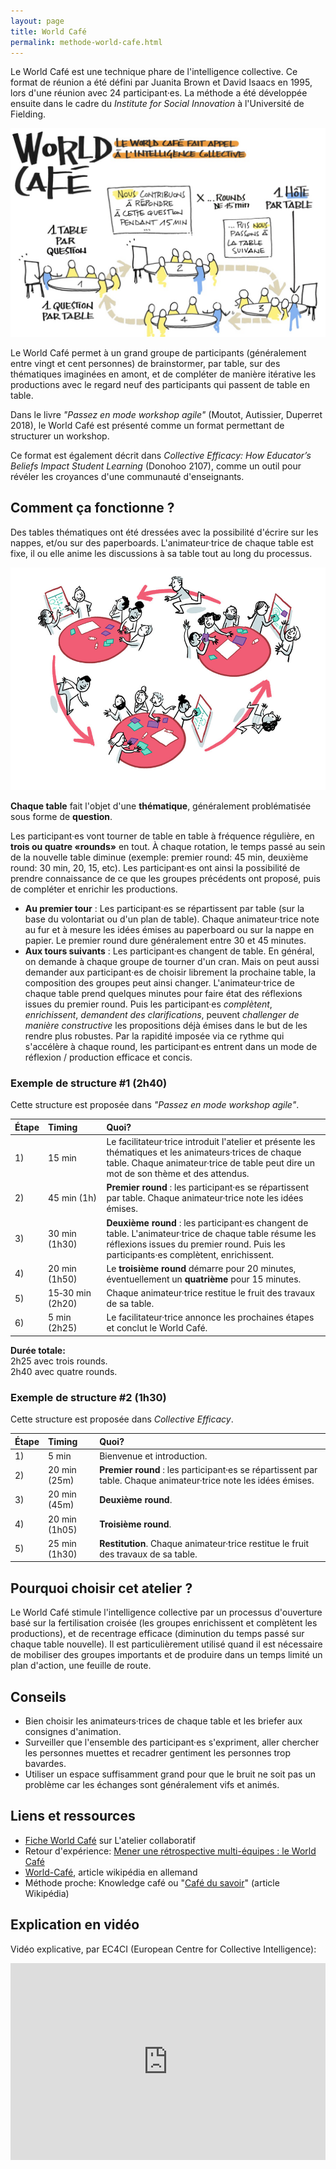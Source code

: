 ```yaml
---
layout: page
title: World Café
permalink: methode-world-cafe.html
---
```


Le World Café est une technique phare de l'intelligence collective. Ce format de réunion a été défini par Juanita Brown et David Isaacs en 1995, lors d'une réunion avec 24 participant·es. La méthode a été développée ensuite dans le cadre du *Institute for Social Innovation* à l'Université de Fielding.

![Source: myhappyjob.fr](images/world-cafe.jpg)

Le World Café permet à un grand groupe de participants (généralement entre vingt et cent personnes) de brainstormer, par table, sur des thématiques imaginées en amont, et de compléter de manière itérative les productions avec le regard neuf des participants qui passent de table en table.

Dans le livre *"Passez en mode workshop agile"* (Moutot, Autissier, Duperret 2018), le World Café est présenté comme un format permettant de structurer un workshop.

Ce format est également décrit dans *Collective Efficacy: How Educator’s Beliefs Impact Student Learning* (Donohoo 2107), comme un outil pour révéler les croyances d'une communauté d'enseignants.

## Comment ça fonctionne ?

Des tables thématiques ont été dressées avec la possibilité d'écrire sur les nappes, et/ou sur des paperboards. L'animateur·trice de chaque table est fixe, il ou elle anime les discussions à sa table tout au long du processus.

![Source: manageduc.fr](images/illustration-world-cafe.jpg)

**Chaque table** fait l'objet d'une **thématique**, généralement problématisée sous forme de **question**.

Les participant·es vont tourner de table en table à fréquence régulière, en **trois ou quatre «rounds»** en tout. À chaque rotation, le temps passé au sein de la nouvelle table diminue (exemple: premier round: 45 min, deuxième round: 30 min, 20, 15, etc). Les participant·es ont ainsi la possibilité de prendre connaissance de ce que les groupes précédents ont proposé, puis de compléter et enrichir les productions.

- **Au premier tour** : Les participant·es se répartissent par table (sur la base du volontariat ou d'un plan de table). Chaque animateur·trice note au fur et à mesure les idées émises au paperboard ou sur la nappe en papier. Le premier round dure généralement entre 30 et 45 minutes.
- **Aux tours suivants** : Les participant·es changent de table. En général, on demande à chaque groupe de tourner d'un cran. Mais on peut aussi demander aux participant·es de choisir librement la prochaine table, la composition des groupes peut ainsi changer. L'animateur·trice de chaque table prend quelques minutes pour faire état des réflexions issues du premier round. Puis les participant·es *complètent*, *enrichissent*, *demandent des clarifications*, peuvent *challenger de manière constructive* les propositions déjà émises dans le but de les rendre plus robustes. Par la rapidité imposée via ce rythme qui s'accélère à chaque round, les participant·es entrent dans un mode de réflexion / production efficace et concis.

### Exemple de structure #1 (2h40)

Cette structure est proposée dans *"Passez en mode workshop agile"*.

| Étape   | Timing  | Quoi?    |
|:------- |:------- |:----------------- |
| 1) | 15 min | Le facilitateur·trice introduit l'atelier et présente les thématiques et les animateurs·trices de chaque table. Chaque animateur·trice de table peut dire un mot de son thème et des attendus. |
| 2) | 45 min (1h) | **Premier round** : les participant·es se répartissent par table. Chaque animateur·trice note les idées émises. |
| 3) | 30 min (1h30) | **Deuxième round** : les participant·es changent de table. L'animateur·trice de chaque table résume les réflexions issues du premier round. Puis les participants·es complètent, enrichissent. |
| 4) | 20 min (1h50) | Le **troisième round** démarre pour 20 minutes, éventuellement un **quatrième** pour 15 minutes. |
| 5) | 15‑30&nbsp;min (2h20) | Chaque animateur·trice restitue le fruit des travaux de sa table. |
| 6) | 5 min (2h25) | Le facilitateur·trice annonce les prochaines étapes et conclut le World Café. |

**Durée totale:**  
2h25 avec trois rounds.  
2h40 avec quatre rounds.

### Exemple de structure #2 (1h30)

Cette structure est proposée dans *Collective Efficacy*.

| Étape   | Timing  | Quoi?    |
|:------- |:------- |:----------------- |
| 1) | 5 min | Bienvenue et introduction. |
| 2) | 20 min (25m) | **Premier round** : les participant·es se répartissent par table. Chaque animateur·trice note les idées émises. |
| 3) | 20 min (45m) | **Deuxième round**. |
| 4) | 20 min (1h05) | **Troisième round**. |
| 5) | 25 min (1h30) | **Restitution**. Chaque animateur·trice restitue le fruit des travaux de sa table. |



## Pourquoi choisir cet atelier ?

Le World Café stimule l'intelligence collective par un processus d'ouverture basé sur la fertilisation croisée (les groupes enrichissent et complètent les productions), et de recentrage efficace (diminution du temps passé sur chaque table nouvelle). Il est particulièrement utilisé quand il est nécessaire de mobiliser des groupes importants et de produire dans un temps limité un plan d'action, une feuille de route.

## Conseils

- Bien choisir les animateurs·trices de chaque table et les briefer aux consignes d'animation.
- Surveiller que l'ensemble des participant·es s'expriment, aller chercher les personnes muettes et recadrer gentiment les personnes trop bavardes.
- Utiliser un espace suffisamment grand pour que le bruit ne soit pas un problème car les échanges sont généralement vifs et animés.

## Liens et ressources

- [Fiche World Café](https://www.atelier-collaboratif.com/58-world-cafe.html) sur L'atelier collaboratif
- Retour d'expérience: [Mener une rétrospective multi-équipes : le World Café](https://jp-lambert.me/mener-une-r%C3%A9trospective-multi-%C3%A9quipes-le-world-caf%C3%A9-f7f7914a8655)
- [World-Café](https://de.wikipedia.org/wiki/World-Caf%C3%A9), article wikipédia en allemand
- Méthode proche: Knowledge café ou "[Café du savoir](https://fr.wikipedia.org/wiki/Caf%C3%A9_du_savoir)" (article Wikipédia)

## Explication en vidéo

Vidéo explicative, par EC4CI (European Centre for Collective Intelligence):

<iframe width="100%" height="315" src="https://www.youtube.com/embed/KxRw34MvH5U" title="YouTube video player" frameborder="0" allow="accelerometer; autoplay; clipboard-write; encrypted-media; gyroscope; picture-in-picture" allowfullscreen></iframe>


